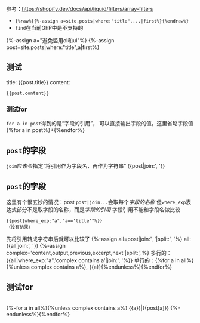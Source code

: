 参考：https://shopify.dev/docs/api/liquid/filters/array-filters
- `{%raw%}{%-assign a=site.posts|where:"title",...|first%}{%endraw%}`
- `find`在当前GhP中是不支持的

{%-assign a="避免滥用ol和ul"%}
{%-assign post=site.posts|where:"title",a|first%}

## 测试
title: {{post.title}}
content:
```
{{post.content}}
```

### 测试for
`for a in post`得到的是“字段的引用”，
可以直接输出字段的值，这里省略字段值
{%for a in post%}+{%endfor%}

## `post`的字段
`join`应该会指定“将引用作为字段名，再作为字符串”
{{post|join:', '}}

## `post`的字段
这里有个很玄妙的情况：post
`post|join...`会取每个*字段的名称*
但`where_exp`表达式部分不是取字段的名称，而是*字段的引用*
字段引用不能和字段名做比较
```
{{post|where_exp:"a","a=='title'"%}}
（没有结果）
```
先将引用转成字符串后就可以比较了
{%-assign all=post|join:', '|split:', '%}
all: {{all|join:', '}}
{%-assign complex='content,output,previous,excerpt,next'|split:','%}
多行的：{{all|where_exp:"a",'complex contains a'|join:', '%}}
单行的：{%for a in all%}{%unless complex contains a%}, {{a}}{%endunless%}{%endfor%}

## 测试for
|||
-:|-
{%-for a in all%}{%unless complex contains a%}
{{a}}|{{post[a]}}
{%-endunless%}{%endfor%}

